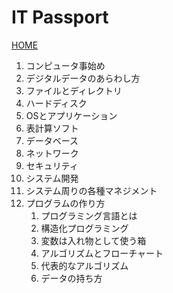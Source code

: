# IT Passport

[HOME](../index.md)

1. コンピュータ事始め
2. デジタルデータのあらわし方
3. ファイルとディレクトリ
4. ハードディスク
5. OSとアプリケーション
6. 表計算ソフト
7. データベース
8. ネットワーク
9. セキュリティ
10. システム開発
11. システム周りの各種マネジメント
12. プログラムの作り方
    1. プログラミング言語とは
    2. 構造化プログラミング
    3. 変数は入れ物として使う箱
    4. アルゴリズムとフローチャート
    5. 代表的なアルゴリズム
    6. データの持ち方

